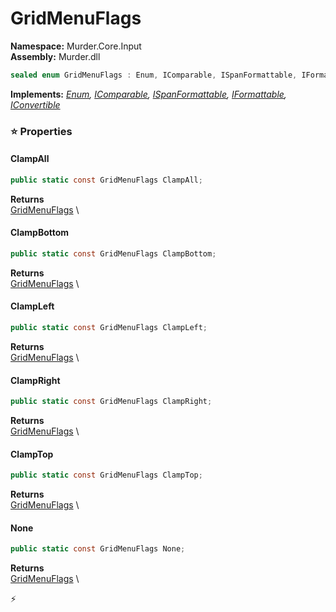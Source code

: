 # GridMenuFlags

**Namespace:** Murder.Core.Input \
**Assembly:** Murder.dll

```csharp
sealed enum GridMenuFlags : Enum, IComparable, ISpanFormattable, IFormattable, IConvertible
```

**Implements:** _[Enum](https://learn.microsoft.com/en-us/dotnet/api/System.Enum?view=net-7.0), [IComparable](https://learn.microsoft.com/en-us/dotnet/api/System.IComparable?view=net-7.0), [ISpanFormattable](https://learn.microsoft.com/en-us/dotnet/api/System.ISpanFormattable?view=net-7.0), [IFormattable](https://learn.microsoft.com/en-us/dotnet/api/System.IFormattable?view=net-7.0), [IConvertible](https://learn.microsoft.com/en-us/dotnet/api/System.IConvertible?view=net-7.0)_

### ⭐ Properties
#### ClampAll
```csharp
public static const GridMenuFlags ClampAll;
```

**Returns** \
[GridMenuFlags](../../../Murder/Core/Input/GridMenuFlags.html) \
#### ClampBottom
```csharp
public static const GridMenuFlags ClampBottom;
```

**Returns** \
[GridMenuFlags](../../../Murder/Core/Input/GridMenuFlags.html) \
#### ClampLeft
```csharp
public static const GridMenuFlags ClampLeft;
```

**Returns** \
[GridMenuFlags](../../../Murder/Core/Input/GridMenuFlags.html) \
#### ClampRight
```csharp
public static const GridMenuFlags ClampRight;
```

**Returns** \
[GridMenuFlags](../../../Murder/Core/Input/GridMenuFlags.html) \
#### ClampTop
```csharp
public static const GridMenuFlags ClampTop;
```

**Returns** \
[GridMenuFlags](../../../Murder/Core/Input/GridMenuFlags.html) \
#### None
```csharp
public static const GridMenuFlags None;
```

**Returns** \
[GridMenuFlags](../../../Murder/Core/Input/GridMenuFlags.html) \


⚡